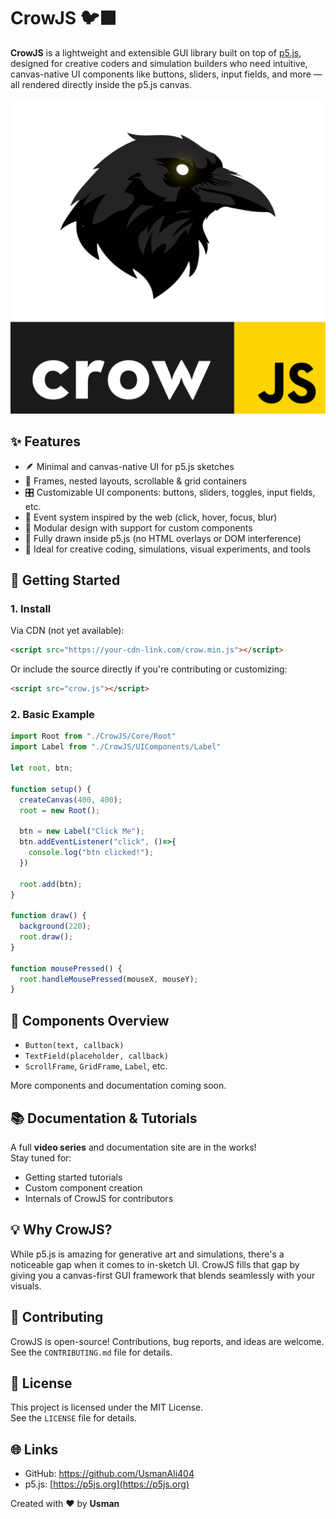 # CrowJS 🐦‍⬛
**CrowJS** is a lightweight and extensible GUI library built on top of [p5.js](https://p5js.org/), designed for creative coders and simulation builders who need intuitive, canvas-native UI components like buttons, sliders, input fields, and more — all rendered directly inside the p5.js canvas.

![Logo](/crowjs-01-01.png)

## ✨ Features
- 🪶 Minimal and canvas-native UI for p5.js sketches  
- 🧱 Frames, nested layouts, scrollable & grid containers  
- 🎛️ Customizable UI components: buttons, sliders, toggles, input fields, etc.  
- 🧠 Event system inspired by the web (click, hover, focus, blur)  
- 🧩 Modular design with support for custom components  
- 🎨 Fully drawn inside p5.js (no HTML overlays or DOM interference)  
- 🧪 Ideal for creative coding, simulations, visual experiments, and tools  

## 🚀 Getting Started

### 1. Install

Via CDN (not yet available):
```html
<script src="https://your-cdn-link.com/crow.min.js"></script>
```

Or include the source directly if you're contributing or customizing:
```html
<script src="crow.js"></script>
```

### 2. Basic Example
```javascript
import Root from "./CrowJS/Core/Root"
import Label from "./CrowJS/UIComponents/Label"

let root, btn;

function setup() {
  createCanvas(400, 400);
  root = new Root();

  btn = new Label("Click Me");
  btn.addEventListener("click", ()=>{
    console.log("btn clicked!");
  })

  root.add(btn);
}

function draw() {
  background(220);
  root.draw();
}

function mousePressed() {
  root.handleMousePressed(mouseX, mouseY);
}
```

## 🧰 Components Overview
- `Button(text, callback)`   
- `TextField(placeholder, callback)`  
- `ScrollFrame`, `GridFrame`, `Label`, etc.  

More components and documentation coming soon.

## 📚 Documentation & Tutorials
A full **video series** and documentation site are in the works!  
Stay tuned for:  
- Getting started tutorials  
- Custom component creation  
- Internals of CrowJS for contributors  

## 💡 Why CrowJS?
While p5.js is amazing for generative art and simulations, there's a noticeable gap when it comes to in-sketch UI. CrowJS fills that gap by giving you a canvas-first GUI framework that blends seamlessly with your visuals.

## 🤝 Contributing
CrowJS is open-source! Contributions, bug reports, and ideas are welcome.  
See the `CONTRIBUTING.md` file for details.

## 📄 License
This project is licensed under the MIT License.  
See the `LICENSE` file for details.

## 🌐 Links
- GitHub: https://github.com/UsmanAli404
- p5.js: [https://p5js.org](https://p5js.org)

Created with ❤️ by **Usman**
